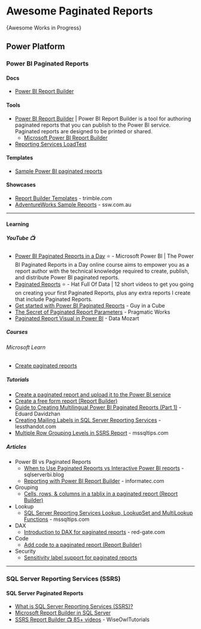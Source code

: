 # Awesome Paginated Reports
{Awesome Works in Progress}


## Power Platform
### Power BI Paginated Reports
#### Docs
* [Power BI Report Builder](https://learn.microsoft.com/en-us/power-bi/paginated-reports/report-builder-power-bi)

#### Tools
* [Power BI Report Builder](https://learn.microsoft.com/en-us/power-bi/paginated-reports/report-builder-power-bi) | Power BI Report Builder is a tool for authoring paginated reports that you can publish to the Power BI service. Paginated reports are designed to be printed or shared. 
  - [Microsoft Power BI Report Builder](https://www.microsoft.com/en-us/download/details.aspx?id=105942)
* [Reporting Services LoadTest](https://github.com/Microsoft/Reporting-Services-loadtest)

#### Templates
* [Sample Power BI paginated reports](https://learn.microsoft.com/en-us/power-bi/paginated-reports/paginated-reports-samples)

#### Showcases
* [Report Builder Templates](https://learn.transportation.trimble.com/wp-content/uploads/tte/ebcbe19c93c746dd320c/olhlp/9d2c4a93e920/docs/Current/SSRSReporting/SS-SH-RptDirRBTemp.html) - trimble.com
* [AdventureWorks Sample Reports](https://www.ssw.com.au/archive/standards/adventure-works-samples.html) - ssw.com.au
  
-----

#### Learning
##### YouTube 📺
* [Power BI Paginated Reports in a Day](https://www.youtube.com/playlist?list=PL1N57mwBHtN1icIhpjQOaRL8r9G-wytpT) ⭐ - Microsoft Power BI | The Power BI Paginated Reports in a Day online course aims to empower you as a report author with the technical knowledge required to create, publish, and distribute Power BI paginated reports.
* [Paginated Reports](https://www.youtube.com/playlist?list=PLclDw3xU_tI5bypr74FnLuLGTyuTfKpV1) ⭐ - Hat Full Of Data | 12 short videos to get you going on creating your first Paginated Reports, plus any extra reports I create that include Paginated Reports.
* [Get started with Power BI Paginated Reports](https://www.youtube.com/playlist?list=PLv2BtOtLblH1DC4XPMeuCFzQp_-EBu1iG) - Guy in a Cube
* [The Secret of Paginated Report Parameters](https://www.youtube.com/watch?v=9qgFDkpfGPc) - Pragmatic Works
* [Paginated Report Visual in Power BI](https://www.youtube.com/watch?v=-Jivj3ApC2Q) - Data Mozart

  
##### Courses
###### Microsoft Learn
* [Create paginated reports](https://learn.microsoft.com/en-us/training/modules/create-paginated-reports-power-bi/)

##### Tutorials
* [Create a paginated report and upload it to the Power BI service](https://learn.microsoft.com/en-us/power-bi/paginated-reports/paginated-reports-quickstart-aw)
* [Create a free form report (Report Builder)](https://learn.microsoft.com/en-us/sql/reporting-services/tutorial-creating-a-free-form-report-report-builder?view=sql-server-ver16)
* [Guide to Creating Multilingual Power BI Paginated Reports (Part 1)](https://www.linkedin.com/pulse/guide-creating-bilingual-power-bi-paginated-reports-eduard/) - Eduard Davidzhan
* [Creating Mailing Labels in SQL Server Reporting Services](https://blogs.lessthandot.com/index.php/datamgmt/dbprogramming/mssqlserver/creating-mailing-labels-in-sql/) - lessthandot.com
* [Multiple Row Grouping Levels in SSRS Report](https://www.mssqltips.com/sqlservertip/6533/multiple-row-grouping-levels-in-ssrs-report/) - mssqltips.com

##### Articles
* Power BI vs Paginated Reports
  - [When to Use Paginated Reports vs Interactive Power BI reports](https://sqlserverbi.blog/2022/02/04/when-to-use-paginated-reports-vs-interactive-power-bi-reports/) - sqlserverbi.blog
  - [Reporting with Power BI Report Builder](https://www.informatec.com/en/reporting-power-bi-report-builder) - informatec.com
* Grouping
  - [Cells, rows, & columns in a tablix in a paginated report (Report Builder)](https://learn.microsoft.com/en-us/sql/reporting-services/report-design/tablix-data-region-cells-rows-and-columns-report-builder-and-ssrs)
* Lookup
  - [SQL Server Reporting Services Lookup, LookupSet and MultiLookup Functions](https://www.mssqltips.com/sqlservertip/2141/sql-server-reporting-services-lookup-lookupset-and-multilookup-functions/) - mssqltips.com
* DAX
  - [Introduction to DAX for paginated reports](https://www.red-gate.com/simple-talk/featured/introduction-to-dax-for-paginated-reports/) - red-gate.com
* Code
  - [Add code to a paginated report (Report Builder)](https://learn.microsoft.com/en-us/sql/reporting-services/report-design/add-code-to-a-report-ssrs?view=sql-server-ver16)
* Security
  - [Sensitivity label support for paginated reports](https://learn.microsoft.com/en-us/fabric/governance/service-security-sensitivity-label-paginated-reports)
    
-----

### SQL Server Reporting Services (SSRS)
#### SQL Server Paginated Reports
* [What is SQL Server Reporting Services (SSRS)?](https://learn.microsoft.com/en-us/sql/reporting-services/create-deploy-and-manage-mobile-and-paginated-reports?view=sql-server-ver16)
* [Microsoft Report Builder in SQL Server](https://learn.microsoft.com/en-us/sql/reporting-services/report-builder/report-builder-in-sql-server-2016?view=sql-server-ver16)
* [SSRS Report Builder 📺 85+ videos](https://www.youtube.com/playlist?list=PLNIs-AWhQzcmEFHyxCRwA_gb29WOz5SJU) - WiseOwlTutorials
